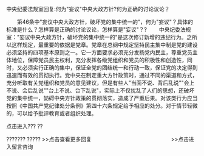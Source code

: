 中央纪委法规室回复:何为"妄议"中央大政方针?何为正确的讨论议论？










　　第46条中"妄议中央大政方针，破坏党的集中统一的"，何为"妄议"？具体的标准是什么？怎样算是正确的讨论议论，怎样算是"妄议"？?
　　中央纪委法规室："妄议中央大政方针，破坏党的集中统一的"是这次修订新增的违纪行为。之所以这样规定，最重要的依据是党章。党章在总纲中规定坚持民主集中制是党的建设必须坚持的四项基本原则之一。它一方面要求必须充分发扬党内民主，尊重党员主体地位，保障党员民主权利，充分发挥各级党组织和党员的积极性和创造性，同时，又必须实行正确的集中，保证全党的团结统一和行动一致，保证党的决定得到迅速而有效的贯彻执行。党中央在制定重大方针政策时，通过不同的渠道和方式，充分听取有关党组织和党员的意见建议，但是有些人"当面不说、背后乱说""会上不说、会后乱说""台上不说、台下乱说"，实际上不仅扰乱了人们的思想，还破坏党的集中统一，妨碍中央方针政策的贯彻落实，造成了严重后果。对该类行为应当按照《中国共产党纪律处分条例》第四十六条规定给予相应的处分。对于情节轻微的，可以给予批评教育或者组织处理。

点击进入??? ??

??????? ?????
\>\>点击查看更多回复　　　　　　　　　　　　　　　\>\>点击进入留言咨询
